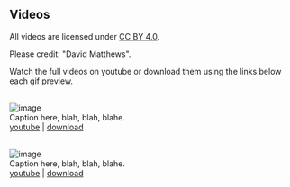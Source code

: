 ## Videos

All videos are
licensed under [CC BY 4.0](http://creativecommons.org/licenses/by/4.0/).

Please credit: "David Matthews".

Watch the full videos on youtube or download them using the links below each gif preview.
<br><br>

![image](https://robodiff.github.io/gifs/01c_white_robot_4x.gif) <br>
Caption here, blah, blah, blahe. <br>
[youtube](https://youtu.be/...) |
[download](https://drive.google.com/file/d/1yFHrYITB3-KTUUaoZ5tc96JSMcmM36UL/view)
<br><br>

![image](https://robodiff.github.io/gifs/02c_purple_robot_4x.gif) <br>
Caption here, blah, blah, blahe. <br>
[youtube](https://youtu.be/...) |
[download](https://drive.google.com/file/d/195YXPyoeenQ0LW5rKyqKBBe-lNod_Sh1/view)
<br><br>
